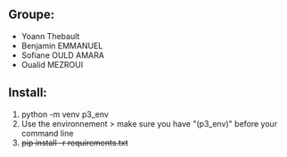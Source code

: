 ## Groupe:
- Yoann Thebault
- Benjamin EMMANUEL
- Sofiane OULD AMARA
- Oualid MEZROUI

## Install:

1. python -m venv p3_env
2. Use the environnement > make sure you have "(p3_env)" before your command line
3. ~~pip install -r requirements.txt~~
